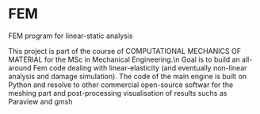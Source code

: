 # FEM
FEM program for linear-static analysis

This project is part of the course of COMPUTATIONAL MECHANICS OF MATERIAL for the MSc in Mechanical Engineering.\n
Goal is to build an all-around Fem code dealing with linear-elasticity (and eventually non-linear analysis and damage simulation).
The code of the main engine is built on Python and resolve to other commercial open-source softwar for the meshing part and post-processing visualisation of results suchs as Paraview and gmsh
